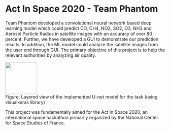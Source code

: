 # Act In Space 2020 - Team Phantom
Team Phantom developed a convolutional neural network based deep learning model which could predict CO, CH4, NO2, SO2, O3, NH3 and Aerosol Particle Radius in satellite images with an accuracy of over 80 percent. Further, we have developed a GUI to demonstrate our prediction results .In addition, the ML model could analyze the satellite images from the user end through GUI. The primary objective of this project is to help the relevant authorities by analyzing air quality.

<img src="https://your-image-url.type" width="100" height="100"><br />
Figure: Layered view of the implemented U-net model for the task (using visualkeras library)

This project was fundamentally aimed for the Act In Space 2020, an international space hackathon primarily organized by the National Center for Space Studies of France.
